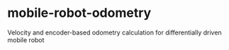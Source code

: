 # mobile-robot-odometry
Velocity and encoder-based odometry calculation for differentially driven mobile robot
